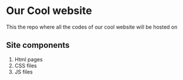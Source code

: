 # Our Cool website
This the repo where all the codes of our cool website will be hosted on

## Site components
1. Html pages
2. CSS files
3. JS files
